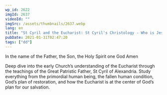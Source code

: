 ```yaml
---
wp_id: 2622
imgId: 2637
videoId: ""
imgSrc: /assets/thumbnails/2637.webp
lang: en
title: "St Cyril and the Eucharist: St Cyril's Christology - Who is Jesus Christ? by Fr. Anthony Mourad"
pubDate: 2021-01-31T02:47:20
tags: ["dd"]
---
```


<p>In the name of the Father, the Son, the Holy Spirit one God Amen</p>
<p>Deep dive into the early Church’s understanding of the Eucharist through the teachings of the Great Patristic Father, St Cyril of Alexandria. Study everything from the primordial human being, the fallen human condition, God’s plan of restoration, and how the Eucharist is at the center of God’s plan for our salvation.</p>

